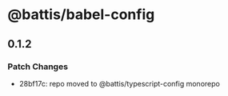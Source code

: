 # @battis/babel-config

## 0.1.2

### Patch Changes

- 28bf17c: repo moved to @battis/typescript-config monorepo
